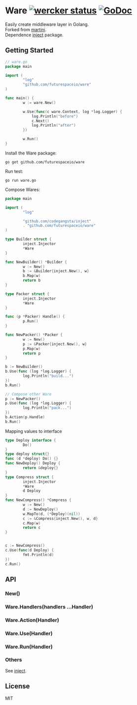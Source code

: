 # Ware [![wercker status](https://app.wercker.com/status/1569ebfba816e02d463a2b55b2000744/s/ "wercker status")](https://app.wercker.com/project/bykey/1569ebfba816e02d463a2b55b2000744) [![GoDoc](https://godoc.org/github.com/futurespaceio/ware?status.png)](https://godoc.org/github.com/futurespaceio/ware)

Easily create middleware layer in Golang.   
Forked from [martini][].   
Dependence [inject][] package.


## Getting Started

```go
// ware.go
package main

import (
        "log"
        "github.com/futurespaceio/ware"
)

func main() {
        w := ware.New()

        w.Use(func(c ware.Context, log *log.Logger) {
            log.Println("before")
            c.Next()
            log.Println("after")
        })

        w.Run()
}
```

Install the Ware package:

```
go get github.com/futurespaceio/ware
```

Run test:

```
go run ware.go
```

Compose Wares:

```go
package main

import (
        "log"

        "github.com/codegangsta/inject"
        . "github.com/futurespaceio/ware"
)

type Builder struct {
        inject.Injector
        *Ware
}

func NewBuilder() *Builder {
        w := New()
        b := &Builder{inject.New(), w}
        b.Map(w)
        return b
}

type Packer struct {
        inject.Injector
        *Ware
}

func (p *Packer) Handle() {
        p.Run()
}

func NewPacker() *Packer {
        w := New()
        p := &Packer{inject.New(), w}
        p.Map(w)
        return p
}
```

```go
b := NewBuilder()
b.Use(func (log *log.Logger) {
        log.Println("build...")
})
b.Run()

// Compose other Ware
p := NewPacker()
p.Use(func (log *log.Logger) {
        log.Println("pack...")
})
b.Action(p.Handle)
b.Run()
```

Mapping values to interface

```go
type Deploy interface {
        Do()
}
type deploy struct{}
func (d *deploy) Do() {}
func NewDeploy() Deploy {
        return &deploy{}
}
type Compress struct {
        inject.Injector
        *Ware
        d Deploy
}
func NewCompress() *Compress {
        w := New()
        d := NewDeploy()
        w.MapTo(d, (*Deploy)(nil))
        c := &Compress{inject.New(), w, d}
        c.Map(w)
        return c
}


c := NewCompress()
c.Use(func(d Deploy) {
        fmt.Println(d)
})
c.Run()
```


## API

### New() 

### Ware.Handlers(handlers ...Handler)

### Ware.Action(Handler)

### Ware.Use(Handler)

### Ware.Run(Handler)

### Others

  See [inject][].


## License

MIT


[martini]: https://github.com/go-martini/martini
[inject]: github.com/codegangsta/inject
